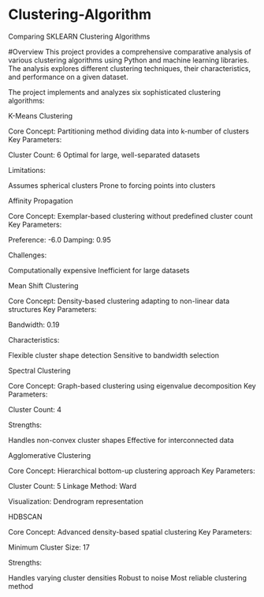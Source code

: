 # Clustering-Algorithm
Comparing SKLEARN Clustering Algorithms

#Overview
This project provides a comprehensive comparative analysis of various clustering algorithms using Python and machine learning libraries. The analysis explores different clustering techniques, their characteristics, and performance on a given dataset.

The project implements and analyzes six sophisticated clustering algorithms:

K-Means Clustering

Core Concept: Partitioning method dividing data into k-number of clusters
Key Parameters:

Cluster Count: 6
Optimal for large, well-separated datasets


Limitations:

Assumes spherical clusters
Prone to forcing points into clusters




Affinity Propagation

Core Concept: Exemplar-based clustering without predefined cluster count
Key Parameters:

Preference: -6.0
Damping: 0.95


Challenges:

Computationally expensive
Inefficient for large datasets




Mean Shift Clustering

Core Concept: Density-based clustering adapting to non-linear data structures
Key Parameters:

Bandwidth: 0.19


Characteristics:

Flexible cluster shape detection
Sensitive to bandwidth selection




Spectral Clustering

Core Concept: Graph-based clustering using eigenvalue decomposition
Key Parameters:

Cluster Count: 4


Strengths:

Handles non-convex cluster shapes
Effective for interconnected data




Agglomerative Clustering

Core Concept: Hierarchical bottom-up clustering approach
Key Parameters:

Cluster Count: 5
Linkage Method: Ward


Visualization: Dendrogram representation


HDBSCAN

Core Concept: Advanced density-based spatial clustering
Key Parameters:

Minimum Cluster Size: 17


Strengths:

Handles varying cluster densities
Robust to noise
Most reliable clustering method